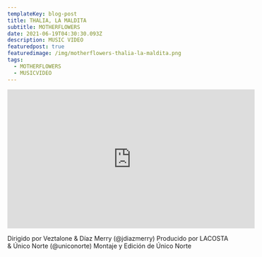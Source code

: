 ```yaml
---
templateKey: blog-post
title: THALIA, LA MALDITA
subtitle: MOTHERFLOWERS
date: 2021-06-19T04:30:30.093Z
description: MUSIC VIDEO
featuredpost: true
featuredimage: /img/motherflowers-thalia-la-maldita.png
tags:
  - MOTHERFLOWERS
  - MUSICVIDEO
---
```

<iframe width="560" height="315" src="https://www.youtube.com/embed/1O-KU0jcWK8" title="YouTube video player" frameborder="0" allow="accelerometer; autoplay; clipboard-write; encrypted-media; gyroscope; picture-in-picture" allowfullscreen></iframe>

<!--StartFragment-->

Dirigido por Veztalone & Díaz Merry (@jdiazmerry) Producido por LACOSTA & Único Norte (@uniconorte) Montaje y Edición de Único Norte

<!--EndFragment-->